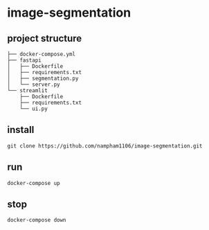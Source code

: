 # image-segmentation
## project structure
    
    ├── docker-compose.yml
    ├── fastapi
    │   ├── Dockerfile
    │   ├── requirements.txt
    │   ├── segmentation.py
    │   └── server.py
    └── streamlit
        ├── Dockerfile
        ├── requirements.txt
        └── ui.py

## install
    git clone https://github.com/nampham1106/image-segmentation.git
## run 
    docker-compose up
## stop
    docker-compose down
